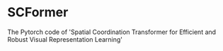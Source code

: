 # SCFormer
The Pytorch code of 'Spatial Coordination Transformer for Efficient and Robust Visual Representation Learning'
